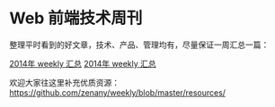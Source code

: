 Web 前端技术周刊
========

  整理平时看到的好文章，技术、产品、管理均有，尽量保证一周汇总一篇：

  [2014年 weekly 汇总](2015/)
  [2014年 weekly 汇总](2014/) 

欢迎大家往这里补充优质资源：https://github.com/zenany/weekly/blob/master/resources/
